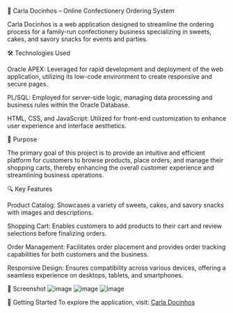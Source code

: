 🍰 Carla Docinhos – Online Confectionery Ordering System

Carla Docinhos is a web application designed to streamline the ordering process for a family-run confectionery business specializing in sweets, cakes, and savory snacks for events and parties.

🛠️ Technologies Used

Oracle APEX: Leveraged for rapid development and deployment of the web application, utilizing its low-code environment to create responsive and secure pages.​

PL/SQL: Employed for server-side logic, managing data processing and business rules within the Oracle Database.​

HTML, CSS, and JavaScript: Utilized for front-end customization to enhance user experience and interface aesthetics.​

🎯 Purpose

The primary goal of this project is to provide an intuitive and efficient platform for customers to browse products, place orders, and manage their shopping carts, thereby enhancing the overall customer experience and streamlining business operations.

🔍 Key Features

Product Catalog: Showcases a variety of sweets, cakes, and savory snacks with images and descriptions.​

Shopping Cart: Enables customers to add products to their cart and review selections before finalizing orders.​

Order Management: Facilitates order placement and provides order tracking capabilities for both customers and the business.​

Responsive Design: Ensures compatibility across various devices, offering a seamless experience on desktops, tablets, and smartphones.​

📸 Screenshot
![image](https://github.com/user-attachments/assets/779783fd-c5aa-4055-b3c9-8dabde68aa2c)
![image](https://github.com/user-attachments/assets/76526fdd-d12a-4caf-b737-7a7cbfdb7cd4)
![image](https://github.com/user-attachments/assets/abab8879-567b-4c11-a3e0-c5da0f164b54)

🚀 Getting Started
To explore the application, visit: [Carla Docinhos](https://apex.oracle.com/pls/apex/r/sovngard/carla_docinhos/home)
